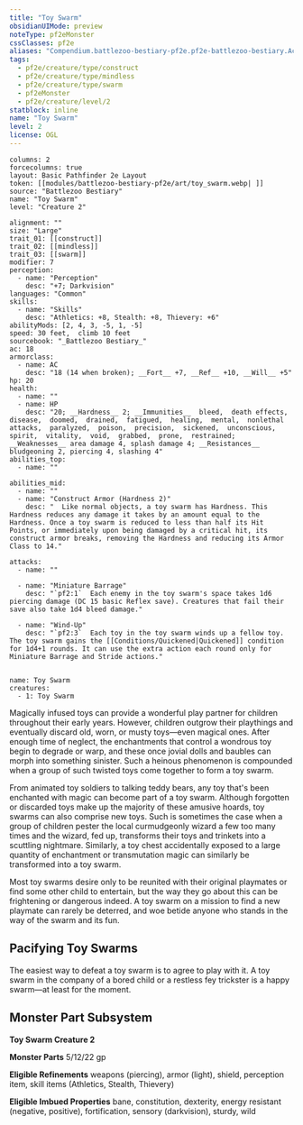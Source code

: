 ```yaml
---
title: "Toy Swarm"
obsidianUIMode: preview
noteType: pf2eMonster
cssClasses: pf2e
aliases: "Compendium.battlezoo-bestiary-pf2e.pf2e-battlezoo-bestiary.Actor.pmxHr6pbQMLY3Ltq" 
tags:
  - pf2e/creature/type/construct
  - pf2e/creature/type/mindless
  - pf2e/creature/type/swarm
  - pf2eMonster
  - pf2e/creature/level/2
statblock: inline
name: "Toy Swarm"
level: 2
license: OGL
---
```


```statblock
columns: 2
forcecolumns: true
layout: Basic Pathfinder 2e Layout
token: [[modules/battlezoo-bestiary-pf2e/art/toy_swarm.webp| ]]
source: "Battlezoo Bestiary"
name: "Toy Swarm"
level: "Creature 2"

alignment: ""
size: "Large"
trait_01: [[construct]]
trait_02: [[mindless]]
trait_03: [[swarm]]
modifier: 7
perception:
  - name: "Perception"
    desc: "+7; Darkvision"
languages: "Common"
skills:
  - name: "Skills"
    desc: "Athletics: +8, Stealth: +8, Thievery: +6"
abilityMods: [2, 4, 3, -5, 1, -5]
speed: 30 feet,  climb 10 feet
sourcebook: "_Battlezoo Bestiary_"
ac: 18
armorclass:
  - name: AC
    desc: "18 (14 when broken); __Fort__ +7, __Ref__ +10, __Will__ +5"
hp: 20
health:
  - name: ""
  - name: HP
    desc: "20; __Hardness__ 2; __Immunities__  bleed,  death effects,  disease,  doomed,  drained,  fatigued,  healing,  mental,  nonlethal attacks,  paralyzed,  poison,  precision,  sickened,  unconscious,  spirit,  vitality,  void,  grabbed,  prone,  restrained; __Weaknesses__ area damage 4, splash damage 4; __Resistances__ bludgeoning 2, piercing 4, slashing 4"
abilities_top:
  - name: ""

abilities_mid:
  - name: ""
  - name: "Construct Armor (Hardness 2)"
    desc: "  Like normal objects, a toy swarm has Hardness. This Hardness reduces any damage it takes by an amount equal to the Hardness. Once a toy swarm is reduced to less than half its Hit Points, or immediately upon being damaged by a critical hit, its construct armor breaks, removing the Hardness and reducing its Armor Class to 14."

attacks:
  - name: ""

  - name: "Miniature Barrage"
    desc: "`pf2:1`  Each enemy in the toy swarm's space takes 1d6 piercing damage (DC 15 basic Reflex save). Creatures that fail their save also take 1d4 bleed damage."

  - name: "Wind-Up"
    desc: "`pf2:3`  Each toy in the toy swarm winds up a fellow toy. The toy swarm gains the [[Conditions/Quickened|Quickened]] condition for 1d4+1 rounds. It can use the extra action each round only for Miniature Barrage and Stride actions."
 
```

```encounter-table
name: Toy Swarm
creatures:
  - 1: Toy Swarm
```



Magically infused toys can provide a wonderful play partner for children throughout their early years. However, children outgrow their playthings and eventually discard old, worn, or musty toys—even magical ones. After enough time of neglect, the enchantments that control a wondrous toy begin to degrade or warp, and these once jovial dolls and baubles can morph into something sinister. Such a heinous phenomenon is compounded when a group of such twisted toys come together to form a toy swarm.

From animated toy soldiers to talking teddy bears, any toy that's been enchanted with magic can become part of a toy swarm. Although forgotten or discarded toys make up the majority of these amusive hoards, toy swarms can also comprise new toys. Such is sometimes the case when a group of children pester the local curmudgeonly wizard a few too many times and the wizard, fed up, transforms their toys and trinkets into a scuttling nightmare. Similarly, a toy chest accidentally exposed to a large quantity of enchantment or transmutation magic can similarly be transformed into a toy swarm.

Most toy swarms desire only to be reunited with their original playmates or find some other child to entertain, but the way they go about this can be frightening or dangerous indeed. A toy swarm on a mission to find a new playmate can rarely be deterred, and woe betide anyone who stands in the way of the swarm and its fun.

## Pacifying Toy Swarms

The easiest way to defeat a toy swarm is to agree to play with it. A toy swarm in the company of a bored child or a restless fey trickster is a happy swarm—at least for the moment.

## Monster Part Subsystem

**Toy Swarm Creature 2**

**Monster Parts** 5/12/22 gp

**Eligible Refinements** weapons (piercing), armor (light), shield, perception item, skill items (Athletics, Stealth, Thievery)

**Eligible Imbued Properties** bane, constitution, dexterity, energy resistant (negative, positive), fortification, sensory (darkvision), sturdy, wild
